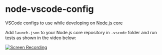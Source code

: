 # node-vscode-config
VSCode configs to use while developing on [Node.js core](https://github.com/nodejs/node)

Add `launch.json` to your Node.js core repository in `.vscode` folder and run tests as shown in the video below:

[![Screen Recording](https://img.youtube.com/vi/U86siDB_kpM/0.jpg)](https://www.youtube.com/watch?v=U86siDB_kpM)


